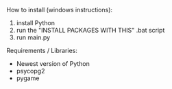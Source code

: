 How to install (windows instructions):<br />
1. install Python<br />
2. run the "INSTALL PACKAGES WITH THIS" .bat script<br />
3. run main.py


Requirements / Libraries: 
- Newest version of Python
- psycopg2
- pygame
